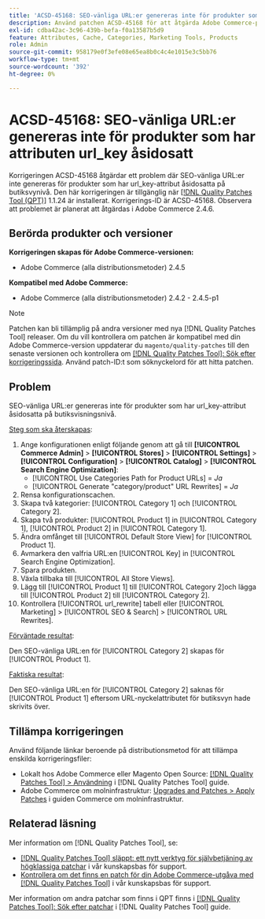 ```yaml
---
title: 'ACSD-45168: SEO-vänliga URL:er genereras inte för produkter som har åsidosatt attributen url_key'
description: Använd patchen ACSD-45168 för att åtgärda Adobe Commerce-problemet där SEO-vänliga URL:er inte genereras för produkter som har attributen url_key åsidosatt på butiksvisningsnivå.
exl-id: cdba42ac-3c96-439b-befa-f0a13587b5d9
feature: Attributes, Cache, Categories, Marketing Tools, Products
role: Admin
source-git-commit: 958179e0f3efe08e65ea8b0c4c4e1015e3c5bb76
workflow-type: tm+mt
source-wordcount: '392'
ht-degree: 0%

---
```


# ACSD-45168: SEO-vänliga URL:er genereras inte för produkter som har attributen url_key åsidosatt

Korrigeringen ACSD-45168 åtgärdar ett problem där SEO-vänliga URL:er inte genereras för produkter som har url_key-attribut åsidosatta på butiksvynivå. Den här korrigeringen är tillgänglig när [[!DNL Quality Patches Tool (QPT)]](/help/announcements/adobe-commerce-announcements/magento-quality-patches-released-new-tool-to-self-serve-quality-patches.md) 1.1.24 är installerat. Korrigerings-ID är ACSD-45168. Observera att problemet är planerat att åtgärdas i Adobe Commerce 2.4.6.

## Berörda produkter och versioner

**Korrigeringen skapas för Adobe Commerce-versionen:**

* Adobe Commerce (alla distributionsmetoder) 2.4.5

**Kompatibel med Adobe Commerce:**

* Adobe Commerce (alla distributionsmetoder) 2.4.2 - 2.4.5-p1

>[!NOTE]
>
>Patchen kan bli tillämplig på andra versioner med nya [!DNL Quality Patches Tool] releaser. Om du vill kontrollera om patchen är kompatibel med din Adobe Commerce-version uppdaterar du `magento/quality-patches` till den senaste versionen och kontrollera om [[!DNL Quality Patches Tool]: Sök efter korrigeringssida](https://experienceleague.adobe.com/tools/commerce-quality-patches/index.html). Använd patch-ID:t som söknyckelord för att hitta patchen.

## Problem

SEO-vänliga URL:er genereras inte för produkter som har url_key-attribut åsidosatta på butiksvisningsnivå.

<u>Steg som ska återskapas</u>:

1. Ange konfigurationen enligt följande genom att gå till **[!UICONTROL Commerce Admin]** > **[!UICONTROL Stores]** > **[!UICONTROL Settings]** > **[!UICONTROL Configuration]** > **[!UICONTROL Catalog]** > **[!UICONTROL Search Engine Optimization]**:
   * [!UICONTROL Use Categories Path for Product URLs] = *Ja*
   * [!UICONTROL Generate "category/product" URL Rewrites] = *Ja*
1. Rensa konfigurationscachen.
1. Skapa två kategorier: [!UICONTROL Category 1] och [!UICONTROL Category 2].
1. Skapa två produkter: [!UICONTROL Product 1] in [!UICONTROL Category 1], [!UICONTROL Product 2] in [!UICONTROL Category 1].
1. Ändra omfånget till [!UICONTROL Default Store View] for [!UICONTROL Product 1].
1. Avmarkera den valfria URL:en [!UICONTROL Key] in [!UICONTROL Search Engine Optimization].
1. Spara produkten.
1. Växla tillbaka till [!UICONTROL All Store Views].
1. Lägg till [!UICONTROL Product 1] till [!UICONTROL Category 2]och lägga till [!UICONTROL Product 2] till [!UICONTROL Category 2].
1. Kontrollera [!UICONTROL url_rewrite] tabell eller [!UICONTROL Marketing] > [!UICONTROL SEO & Search] > [!UICONTROL URL Rewrites].

<u>Förväntade resultat</u>:

Den SEO-vänliga URL:en för [!UICONTROL Category 2] skapas för [!UICONTROL Product 1].

<u>Faktiska resultat</u>:

Den SEO-vänliga URL:en för [!UICONTROL Category 2] saknas för [!UICONTROL Product 1] eftersom URL-nyckelattributet för butiksvyn hade skrivits över.

## Tillämpa korrigeringen

Använd följande länkar beroende på distributionsmetod för att tillämpa enskilda korrigeringsfiler:

* Lokalt hos Adobe Commerce eller Magento Open Source: [[!DNL Quality Patches Tool] > Användning](https://experienceleague.adobe.com/docs/commerce-operations/tools/quality-patches-tool/usage.html) i [!DNL Quality Patches Tool] guide.
* Adobe Commerce om molninfrastruktur: [Upgrades and Patches > Apply Patches](https://experienceleague.adobe.com/docs/commerce-cloud-service/user-guide/develop/upgrade/apply-patches.html) i guiden Commerce om molninfrastruktur.

## Relaterad läsning

Mer information om [!DNL Quality Patches Tool], se:

* [[!DNL Quality Patches Tool] släppt: ett nytt verktyg för självbetjäning av högklassiga patchar](/help/announcements/adobe-commerce-announcements/magento-quality-patches-released-new-tool-to-self-serve-quality-patches.md) i vår kunskapsbas för support.
* [Kontrollera om det finns en patch för din Adobe Commerce-utgåva med [!DNL Quality Patches Tool]](/help/support-tools/patches-available-in-qpt-tool/check-patch-for-magento-issue-with-magento-quality-patches.md) i vår kunskapsbas för support.

Mer information om andra patchar som finns i QPT finns i [[!DNL Quality Patches Tool]: Sök efter patchar](https://experienceleague.adobe.com/tools/commerce-quality-patches/index.html) i [!DNL Quality Patches Tool] guide.
